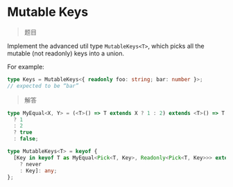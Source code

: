 # Mutable Keys

<BtnGroup 
	issue="https://tsch.js.org/5181/solutions"
	featured="https://github.com/type-challenges/type-challenges/issues/5221"
/>

> 题目

Implement the advanced util type `MutableKeys<T>`, which picks all the mutable (not readonly) keys into a union.

For example:

```ts
type Keys = MutableKeys<{ readonly foo: string; bar: number }>;
// expected to be “bar”
```

> 解答

```ts
type MyEqual<X, Y> = (<T>() => T extends X ? 1 : 2) extends <T>() => T extends Y
  ? 1
  : 2
  ? true
  : false;

type MutableKeys<T> = keyof {
  [Key in keyof T as MyEqual<Pick<T, Key>, Readonly<Pick<T, Key>>> extends true
    ? never
    : Key]: any;
};
```
